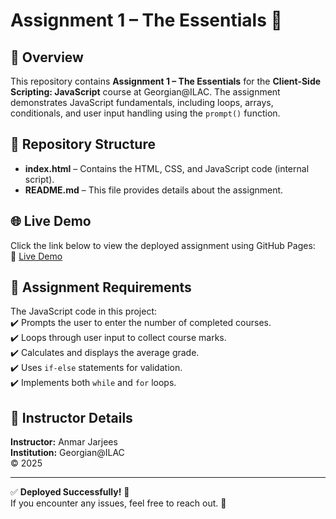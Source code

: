 # Assignment 1 – The Essentials 🚀  

## 📌 Overview  
This repository contains **Assignment 1 – The Essentials** for the **Client-Side Scripting: JavaScript** course at Georgian@ILAC. The assignment demonstrates JavaScript fundamentals, including loops, arrays, conditionals, and user input handling using the `prompt()` function.

## 📂 Repository Structure  
- **index.html** – Contains the HTML, CSS, and JavaScript code (internal script).  
- **README.md** – This file provides details about the assignment.  

## 🌐 Live Demo  
Click the link below to view the deployed assignment using GitHub Pages:  
🔗 [Live Demo](https://pratik0o.github.io/assignment_html/)  

## 📜 Assignment Requirements  
The JavaScript code in this project:  
✔️ Prompts the user to enter the number of completed courses.  
✔️ Loops through user input to collect course marks.  
✔️ Calculates and displays the average grade.  
✔️ Uses `if-else` statements for validation.  
✔️ Implements both `while` and `for` loops.  


## 📌 Instructor Details  
**Instructor:** Anmar Jarjees  
**Institution:** Georgian@ILAC  
© 2025

---

✅ **Deployed Successfully!** 🎉  
If you encounter any issues, feel free to reach out. 🚀
